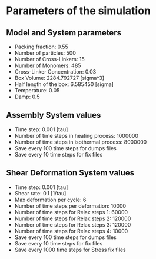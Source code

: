 # Parameters of the simulation


## Model and System parameters

- Packing fraction: 0.55
- Number of particles: 500
- Number of Cross-Linkers: 15
- Number of Monomers: 485
- Cross-Linker Concentration: 0.03
- Box Volume: 2284.792727 [sigma^3]
- Half length of the box: 6.585450 [sigma]
- Temperature: 0.05
- Damp: 0.5

 ## Assembly System values 

- Time step: 0.001 [tau]
- Number of time steps in heating process: 1000000
- Number of time steps in isothermal process: 8000000
- Save every 100 time steps for dumps files
- Save every 10 time steps for fix files

 ## Shear Deformation System values 

- Time step: 0.001 [tau]
- Shear rate: 0.1 [1/tau]
- Max deformation per cycle: 6
- Number of time steps per deformation: 10000
- Number of time steps for Relax steps 1: 60000
- Number of time steps for Relax steps 2: 120000
- Number of time steps for Relax steps 3: 120000
- Number of time steps for Relax steps 4: 10000
- Save every 100 time steps for dumps files
- Save every 10 time steps for fix files
- Save every 1000 time steps for Stress fix files
